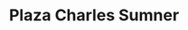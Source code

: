 ---
title: "Plaza Charles Sumner"
url: /santo-domingo/plaza-charles-sumner/
shop: Einkaufszentrum
---